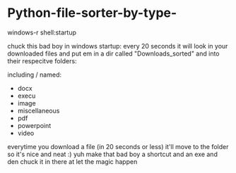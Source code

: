 # Python-file-sorter-by-type-

windows-r
shell:startup

chuck this bad boy in windows startup:
every 20 seconds it will look in your downloaded files and put em in a dir called "Downloads_sorted"
and into their respecitve folders:

including / named:
- docx
- execu
- image
- miscellaneous
- pdf
- powerpoint
- video

everytime you download a file (in 20 seconds or less) it'll move to the folder so it's nice and neat :)
yuh make that bad boy a shortcut and an exe and den chuck it in there at let the magic happen
